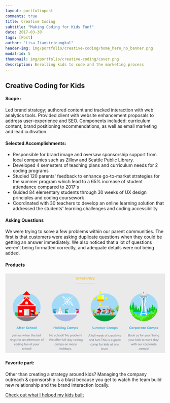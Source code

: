 ```yaml
---
layout: portfoliopost
comments: true
title: Creative Coding
subtitle: "Making Coding for Kids Fun!"
date: 2017-03-30
tags: [Post]
author: "Lisa Jiamsirioungkul"
header-img: img/portfolio/creative-coding/home_hero_no_banner.png
modal-id: 5
thumbnail: img/portfolio/creative-coding/cover.png
description: Enrolling kids to code and the marketing process
---
```

## Creative Coding for Kids


#### Scope :

Led brand strategy; authored content and tracked interaction with web analytics tools. Provided client with website enhancement proposals to address user-experience and SEO. Components included: curriculum content, brand positioning recommendations, as well as email marketing and lead cultivation.

#### Selected Accomplishments:

- Responsible for brand image and oversaw sponsorship support from local companies such as Zillow and Seattle Public Library.
- Developed 4 semesters of teaching plans and curriculum needs for 2 coding programs
- Studied 120 parents' feedback to enhance go-to-market strategies for the summer program which lead to a 65% increase of student attendance compared to 2017's
- Guided 84 elementary students through 30 weeks of UX design principles and coding coursework
- Coordinated with 30 teachers to develop an online learning solution that addressed the students' learning challenges and coding accessibility

#### Asking Questions 
We were trying to solve a few problems within our parent communities. The first is that customers were asking duplicate questions when they could be getting an answer immediately. We also noticed that a lot of questions weren’t being formatted correctly, and adequate details were not being added.


#### Products
<img src="/img/portfolio/creative-coding/product-line.png" width="718px">


#### Favorite part: 

Other than creating a strategy around kids? Managing the company outreach & cponsorship is a blast because you get to watch the team build new relationship and the brand interaction locally.

<a href="https://scratch.mit.edu/studios/5136239/"> Check out what I helped my kids built</a>


 


 



 